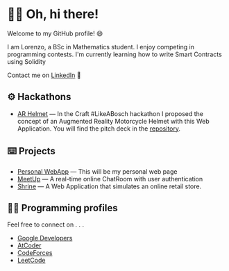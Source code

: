 # 👋🏼 Oh, hi there!

  Welcome to my GitHub profile! 😄
  
  I am Lorenzo, a BSc in Mathematics student. I enjoy competing in programming contests. I'm currently learning how to write Smart Contracts using Solidity
  
  Contact me on [LinkedIn](https://www.linkedin.com/in/lorenfiorini/)  💼


## ⚙️ Hackathons
  - [AR Helmet](https://lorenfiorini.github.io/LikeABosch-WebApp/#/)  — In the Craft #LikeABosch hackathon I proposed the concept of an Augmented Reality Motorcycle Helmet with this Web Application. You will find the pitch deck in the [repository](https://github.com/LorenFiorini/Craft-LikeABosch). 

## ⌨️ Projects
  - [Personal WebApp](https://lorenfiorini.github.io/#/) — This will be my personal web page 
  - [MeetUp](https://fir-amazing-web-codelab.firebaseapp.com/) — A real-time online ChatRoom with user authentication
  - [Shrine](https://lorenfiorini.github.io/Shrine-WebApp/) — A Web Application that simulates an online retail store.

## 👨‍💻 Programming profiles

  Feel free to connect on . . .
  - [Google Developers](https://g.dev/LorenFiorini)
  - [AtCoder](https://atcoder.jp/users/LorenFiorini)
  - [CodeForces](https://codeforces.com/profile/LorenFiorini)
  - [LeetCode](https://leetcode.com/lorenfiorini/)
  

<!---
[![Top Langs](https://github-readme-stats.vercel.app/api/top-langs/LorenFiorinianuraghazra&layout=compact)](https://github.com/anuraghazra/github-readme-stats)

LorenFiorini/LorenFiorini is a ✨ special ✨ repository because its `README.md` (this file) appears on your GitHub profile.
You can click the Preview link to take a look at your changes.
--->
